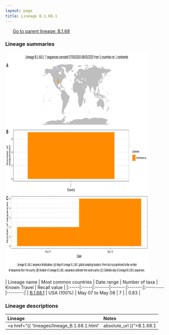 ```yaml
---
layout: page
title: Lineage B.1.68.1
---
```




<p>
<ul class="actions small">
	 <a href="{{ 'lineages/lineage_B.1.68.html' | absolute_url }}" class="button special fit">Go to parent lineage: B.1.68</a>
</ul>
</p>
<h3> Lineage summaries</h3>

<img src="../assets/images/B.1.68.1.svg" alt="B.1.68.1 lineage summary figure" width="90%" height="700px" />


| Lineage name | Most common countries | Date range | Number of taxa | Known Travel | Recall value |
|:-----|:-----|:-------|-------:|-------:|:---------|--------:|
| <a href="{{ 'lineages/lineage_B.1.68.1.html' | absolute_url }}">B.1.68.1</a> | USA (100%) | May 07 to May 08 | 7 |  | 0.83 |

<h3>Lineage descriptions</h3>

| Lineage | Notes |
|:-----|:-----|
| <a href="{{ 'lineages/lineage_B.1.68.1.html' | absolute_url }}">B.1.68.1</a> | USA lineage (TX) |


